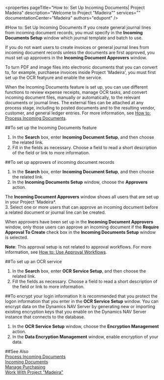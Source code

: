 <properties
                pageTitle="How to: Set Up Incoming Documents| Project Madeira"
                description="Welcome to Project "Madeira"" 
                services="" 
                documentationCenter="Madeira"
                authors="edupont" />

#How to: Set Up Incoming Documents
If you create general journal lines from incoming document records, you must specify in the **Incoming Documents Setup** window which journal template and batch to use.

If you do not want users to create invoices or general journal lines from incoming document records unless the documents are first approved, you must set up approvers in the **Incoming Document Approvers** window.

To turn PDF and image files into electronic documents that you can convert to, for example, purchaese invoices inside Project 'Madeira', you must first set up the OCR featyure and enable the service.

When the Incoming Documents feature is set up, you can use different functions to review expense receipts, manage OCR tasks, and convert incoming document files, manually or automatically, to the relevant documents or journal lines. The external files can be attached at any process stage, including to posted documents and to the resulting vendor, customer, and general ledger entries. For more information, see [How to: Process Incoming Documents](across-process-income-documents.md).

##To set up the Incoming Documents feature
1. In the **Search** box, enter **Incoming Document Setup**, and then choose the related link.
2. Fill in the fields as necessary. Choose a field to read a short description of the field or link to more information.

##To set up approvers of incoming document records
1. In the **Search** box, enter **Incoming Document Setup**, and then choose the related link.  
2. In the **Incoming Documents Setup** window, choose the **Approvers** action.

  The **Incoming Document Approvers** window shows all users that are set up in your Project 'Madeira*.  
3. Select one or more users that can approve an incoming document before a related document or journal line can be created.

When approvers have been set up in the **Incoming Document Approvers** window, only those users can approve an incoming document if the **Require Approval To Create** check box in the **Incoming Documents Setup** window is selected.

**Note**: This approval setup is not related to approval workflows. For more information, see [How to: Use Approval Workflows](across-how-use-approval-workflows.md).

##To set up an OCR service
1. In the **Search** box, enter **OCR Service Setup**, and then choose the related link. 
2. Fill the fields as necessary. Choose a field to read a short description of the field or link to more information.


##To encrypt your login information
It is recommended that you protect the logon information that you enter in the **OCR Service Setup** window. You can encrypt data on the Dynamics NAV Server by generating new or importing existing encryption keys that you enable on the Dynamics NAV Server instance that connects to the database.

1. In the **OCR Service Setup** window, choose the **Encryption Management** action.
2. In the **Data Encryption Management** window, enable encryption of your data.

##See Also  
[Process Incoming Documents](across-process-income-documents.md)  
[Incoming Documents](across-income-documents.md)  
[Manage Purchasing](purchasing-manage-purchasing.md)  
[Work With Project "Madeira"](ui-work-product.md)